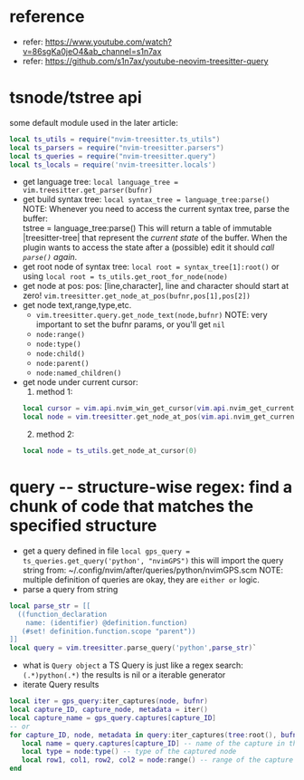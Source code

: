 # reference
- refer: https://www.youtube.com/watch?v=86sgKa0jeO4&ab_channel=s1n7ax
- refer: https://github.com/s1n7ax/youtube-neovim-treesitter-query

# tsnode/tstree api
some default module used in the later article:
```lua
local ts_utils = require("nvim-treesitter.ts_utils")
local ts_parsers = require("nvim-treesitter.parsers")
local ts_queries = require("nvim-treesitter.query")
local ts_locals = require('nvim-treesitter.locals')
```
- get language tree: 
  `local language_tree = vim.treesitter.get_parser(bufnr)`
- get build syntax tree: 
  `local syntax_tree = language_tree:parse()`
NOTE: Whenever you need to access the current syntax tree, parse the buffer:  
    tstree = language_tree:parse()
This will return a table of immutable |treesitter-tree| that represent the
*current state* of the buffer. When the plugin wants to access the state after a
(possible) edit it should *call `parse()` again*.
- get root node of syntax tree: 
  `local root = syntax_tree[1]:root()` or 
  using `local root = ts_utils.get_root_for_node(node)`
- get node at pos:
  pos: [line,character], line and character should start at zero!
  `vim.treesitter.get_node_at_pos(bufnr,pos[1],pos[2])`
- get node text,range,type,etc.
  - `vim.treesitter.query.get_node_text(node,bufnr)` NOTE: very important to set the bufnr params, or you'll get `nil`
  - `node:range()`
  - `node:type()`
  - `node:child()`
  - `node:parent()`
  - `node:named_children()`
- get node under current cursor:
  1. method 1:
    ```lua
    local cursor = vim.api.nvim_win_get_cursor(vim.api.nvim_get_current_win())
    local node = vim.treesitter.get_node_at_pos(vim.api.nvim_get_current_buf(),pos[1]-1,pos[2])
    ```
  2. method 2:
    ```lua
    local node = ts_utils.get_node_at_cursor(0)
    ```
# query -- structure-wise regex: find a chunk of code that matches the specified structure
- get a query defined in file
`local gps_query = ts_queries.get_query('python', "nvimGPS")`
this will import the query string from: ~/.config/nvim/after/queries/python/nvimGPS.scm
NOTE: multiple definition of queries are okay, they are `either or` logic.
- parse a query from string
```lua
local parse_str = [[
  ((function_declaration
    name: (identifier) @definition.function)
   (#set! definition.function.scope "parent"))
]]
local query = vim.treesitter.parse_query('python',parse_str)`
```
- what is `Query object`
a TS Query is just like a regex search: `(.*)python(.*)`
the results is nil or a iterable generator
- iterate Query results
```lua
local iter = gps_query:iter_captures(node, bufnr)
local capture_ID, capture_node, metadata = iter()
local capture_name = gps_query.captures[capture_ID]
-- or
for capture_ID, node, metadata in query:iter_captures(tree:root(), bufnr, first, last) do
   local name = query.captures[capture_ID] -- name of the capture in the query
   local type = node:type() -- type of the captured node
   local row1, col1, row2, col2 = node:range() -- range of the capture
end
```
